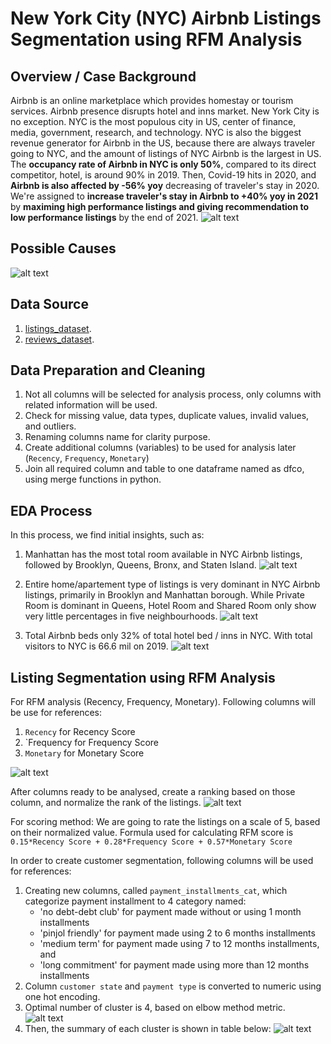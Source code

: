 # New York City (NYC) Airbnb Listings Segmentation using RFM Analysis

## Overview / Case Background
Airbnb is an online marketplace which provides homestay or tourism services. Airbnb presence disrupts hotel and inns market. New York City is no exception. NYC is the most populous city in US, center of finance, media, government, research, and technology. NYC is also the biggest revenue generator for Airbnb in the US, because there are always traveler going to NYC, and the amount of listings of NYC Airbnb is the largest in US. The **occupancy rate of Airbnb in NYC is only 50%**, compared to its direct competitor, hotel, is around 90% in 2019. Then, Covid-19 hits in 2020, and **Airbnb is also affected by -56% yoy** decreasing of traveler's stay in 2020. We're assigned to **increase traveler's stay in Airbnb to +40% yoy in 2021** by **maximing high performance listings and giving recommendation to low performance listings** by the end of 2021.
![alt text](nyc-airbnb-business-question.JPG)

## Possible Causes
![alt text](https://github.com/gilangbahana/rfm-segmentation/blob/main/nyc-rca.JPG)

## Data Source
1. [listings_dataset](https://drive.google.com/file/d/1u98aNFkoMSh-wO973HG9rl57MhCUJJCD/view?usp=sharing).
2. [reviews_dataset](https://drive.google.com/file/d/10NbikSxI_GtZsTxVmx6_hcIpAwvH5RMj/view?usp=sharing).

## Data Preparation and Cleaning
1. Not all columns will be selected for analysis process, only columns with related information will be used.
2. Check for missing value, data types, duplicate values, invalid values, and outliers.
3. Renaming columns name for clarity purpose.
4. Create additional columns (variables) to be used for analysis later (`Recency`, `Frequency`, `Monetary`)
5. Join all required column and table to one dataframe named as dfco, using merge functions in python.

## EDA Process
In this process, we find initial insights, such as:
1. Manhattan has the most total room available in NYC Airbnb listings, followed by Brooklyn, Queens, Bronx, and Staten Island.
![alt text](https://github.com/gilangbahana/rfm-segmentation/blob/main/nyc-eda-based-on-borough.JPG)

2. Entire home/apartement type of listings is very dominant in NYC Airbnb listings, primarily in Brooklyn and Manhattan borough. While Private Room is dominant in Queens, Hotel Room and Shared Room only show very little percentages in five neighbourhoods.
![alt text](https://github.com/gilangbahana/rfm-segmentation/blob/main/nyc-eda-based-on-room-type.JPG)

3. Total Airbnb beds only 32% of total hotel bed / inns in NYC. With total visitors to NYC is 66.6 mil on 2019. 
![alt text](https://github.com/gilangbahana/rfm-segmentation/blob/main/nyc-eda-airbnb-beds-2019.JPG)

## Listing Segmentation using RFM Analysis
For RFM analysis (Recency, Frequency, Monetary). Following columns will be use for references:
1. `Recency` for Recency Score
2. `Frequency for Frequency Score
3. `Monetary` for Monetary Score

![alt text](https://github.com/gilangbahana/rfm-segmentation/blob/main/nyc-rfm-initial.JPG)

After columns ready to be analysed, create a ranking based on those column, and normalize the rank of the listings.
![alt text](https://github.com/gilangbahana/rfm-segmentation/blob/main/nyc-rfm-ranking.JPG)

For scoring method:
We are going to rate the listings on a scale of 5, based on their normalized value. Formula used for calculating RFM score is
`0.15*Recency Score + 0.28*Frequency Score + 0.57*Monetary Score`




In order to create customer segmentation, following columns will be used for references:
1. Creating new columns, called `payment_installments_cat`, which categorize payment installment to 4 category named:
    - 'no debt-debt club' for payment made without or using 1 month installments
    - 'pinjol friendly' for payment made using 2 to 6 months installments
    - 'medium term' for payment made using 7 to 12 months installments, and
    - 'long commitment' for payment made using more than 12 months installments
2. Column `customer state` and `payment type` is converted to numeric using one hot encoding.
3. Optimal number of cluster is 4, based on elbow method metric.
![alt text](https://github.com/gilangbahana/customer-segmentation/blob/main/cust-segmentation-elbow-method.png)
4. Then, the summary of each cluster is shown in table below:
![alt text](https://github.com/gilangbahana/customer-segmentation/blob/main/cluster-customer-segmentation.JPG)
